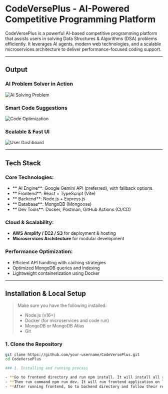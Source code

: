 # CodeVersePlus - AI-Powered Competitive Programming Platform

CodeVersePlus is a powerful AI-based competitive programming platform that assists users in solving Data Structures & Algorithms (DSA) problems efficiently. It leverages AI agents, modern web technologies, and a scalable microservices architecture to deliver performance-focused coding support.

---

## Output

### AI Problem Solver in Action

![AI Solving Problem](https://your-demo-image-url.com/demo1.gif)

### Smart Code Suggestions

![Code Optimization](https://your-demo-image-url.com/demo2.gif)

### Scalable & Fast UI

![User Dashboard](https://your-demo-image-url.com/demo3.png)


---

## Tech Stack

### Core Technologies:
- ** AI Engine**: Google Gemini API (preferred), with fallback options.
- ** Frontend**: React + TypeScript (Vite)
- ** Backend**: Node.js + Express.js
- ** Database**: MongoDB (Mongoose)
- ** Dev Tools**: Docker, Postman, GitHub Actions (CI/CD)

###  Cloud & Scalability:
- **AWS Amplify / EC2 / S3** for deployment & hosting
- **Microservices Architecture** for modular development

###  Performance Optimization:
- Efficient API handling with caching strategies
- Optimized MongoDB queries and indexing
- Lightweight containerization using Docker

---

##  Installation & Local Setup

> Make sure you have the following installed:
> - Node.js (v16+)
> - Docker (for microservices and code run)
> - MongoDB or MongoDB Atlas
> - Git

### 1. Clone the Repository
```bash
git clone https://github.com/your-username/CodeVersePlus.git
cd CodeVersePlus

### 1. Installing and running process

- **Go to frontend directory and run npm install. It will install all required dependencies.**
- **Then run command npm run dev. It will run frontend application on localhost.**
- **After running frontend, Go to backend directory and follow their readme file.**